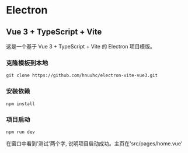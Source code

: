 # Electron

## Vue 3 + TypeScript + Vite

这是一个基于 Vue 3 + TypeScript + Vite 的 Electron 项目模版。

### 克隆模板到本地
```shell
git clone https://github.com/hnuuhc/electron-vite-vue3.git
```

### 安装依赖
```shell
npm install
```

### 项目启动
```shell
npm run dev
```

在窗口中看到'测试'两个字, 说明项目启动成功。主页在'src/pages/home.vue'

